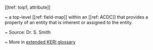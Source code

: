 [[tref: toip1, attribute]]

~ a top-level [[ref: field-map]] within an [[ref: ACDC]] that provides a property of an entity that is inherent or assigned to the entity. 

~ Source: Dr. S. Smith

~ More in <a href="https://weboftrust.github.io/WOT-terms/docs/glossary/attribute">extended KERI glossary</a>
